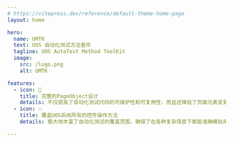 ```yaml
---
# https://vitepress.dev/reference/default-theme-home-page
layout: home

hero:
  name: UMTK
  text: UOS 自动化测试方法套件
  tagline: UOS AutoTest Method ToolKit
  image:
    src: /logo.png
    alt: UMTK

features:
  - icon: 💪
    title: 完整的PageObject设计
    details: 不仅提高了自动化测试代码的可维护性和可复用性，而且还降低了页面元素变更对测试脚本的影响，确保了测试活动的稳定性和连续性。
  - icon: 💥
    title: 覆盖UOS系统所有的控件操作方法
    details: 极大地丰富了自动化测试的覆盖范围，确保了在各种复杂场景下都能准确模拟用户行为，从而有效提升测试的全面性和准确性。

---
```

